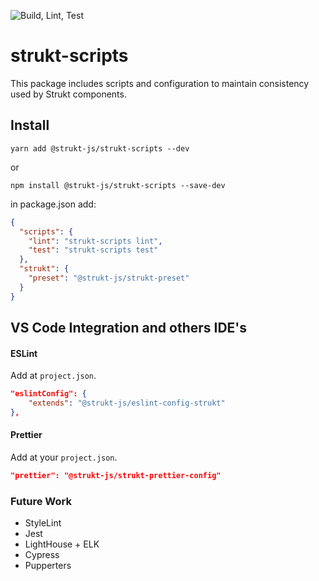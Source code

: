 ![Build, Lint, Test](https://github.com/strukt-js/strukt-scripts/workflows/Build,%20Lint,%20Test/badge.svg?branch=main)

# strukt-scripts

This package includes scripts and configuration to maintain consistency used by Strukt components.

## Install

```shell
yarn add @strukt-js/strukt-scripts --dev
```
or
```shell
npm install @strukt-js/strukt-scripts --save-dev
```

in package.json add:

```json
{
  "scripts": {
    "lint": "strukt-scripts lint",
    "test": "strukt-scripts test"
  },
  "strukt": {
    "preset": "@strukt-js/strukt-preset"
  }
}
```

## VS Code Integration and others IDE's

#### ESLint
Add at `project.json`.
```json
"eslintConfig": {
    "extends": "@strukt-js/eslint-config-strukt"
},
```

#### Prettier
Add at your `project.json`.
```json
"prettier": "@strukt-js/strukt-prettier-config"
```

### Future Work
* StyleLint
* Jest
* LightHouse + ELK
* Cypress
* Pupperters 

